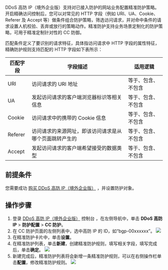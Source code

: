 DDoS 高防  IP（境外企业版）支持对已接入防护的网站业务配置精准防护策略。开启精确访问控制后，您可以对常见的 HTTP 字段（例如 URI、UA、Cookie、Referer 及 Accept 等）做条件组合防护策略，筛选访问请求，并对命中条件的请求设置人机校验、丢弃或放行的策略动作。精准防护支持业务场景定制化的防护策略，可用于精准定制针对性的 CC 防御。

匹配条件定义了要识别的请求特征，具体指访问请求中 HTTP 字段的属性特征，精确防护规则支持匹配的 HTTP 字段如下表所示：

| 匹配字段 | 字段描述                                               | 适用逻辑           |
| -------- | ------------------------------------------------------ | ------------------ |
| URI      | 访问请求的 URI 地址                                    | 等于、包含、不包含 |
| UA       | 发起访问请求的客户端浏览器标识等相关信息               | 等于、包含、不包含 |
| Cookie   | 访问请求中的携带的 Cookie 信息                         | 等于、包含、不包含 |
| Referer  | 访问请求的来源网址，即该访问请求是从哪个页面跳转产生的 | 等于、包含、不包含 |
| Accept   | 发起访问请求的客户端希望接受的数据类型                 | 等于、包含、不包含 |



## 前提条件
您需要成功 [购买 DDoS 高防 IP（境外企业版）](https://cloud.tencent.com/document/product/1014/56255)  ，并设置防护对象。


## 操作步骤
1. 登录 [DDoS 高防 IP（境外企业版）](https://console.cloud.tencent.com/ddos/ddos-basic) 控制台 ，在左侧导航中，单击 **DDoS 高防 IP** > **防护配置** > **CC 防护**。
2. 在 CC 防护页面的左侧列表中，选中高防 IP 的 ID，如“bgp-00xxxxxx”。
![](https://qcloudimg.tencent-cloud.cn/raw/8dffdad7a2bb7a9cf45d59390c4597d1.png)
3. 在精准防护卡片中，单击**设置**。
4. 在精准防护列表，单击**新建**，创建精准防护规则，填写相关字段，填写完成后，单击**确定**。
![](https://qcloudimg.tencent-cloud.cn/raw/1367b7f303fae35e92f037787d5f1273.png)
5.	新建完成后，精准防护列表将会新增一条精准防护规则，可以在右侧操作栏单击**配置**，修改精准防护规则。
![](https://qcloudimg.tencent-cloud.cn/raw/e93a01efb39d85f18bba3a0cab044649.png)
